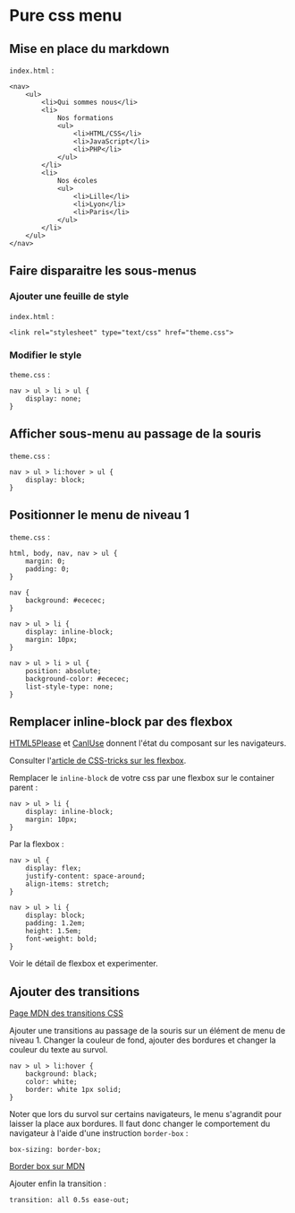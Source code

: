 # Pure css menu

## Mise en place du markdown
`index.html` :

```
<nav>
	<ul>
		<li>Qui sommes nous</li>
		<li>
			Nos formations
			<ul>
				<li>HTML/CSS</li>
				<li>JavaScript</li>
				<li>PHP</li>
			</ul>	
		</li>
		<li>
			Nos écoles
			<ul>
				<li>Lille</li>
				<li>Lyon</li>
				<li>Paris</li>
			</ul>
		</li>
	</ul>
</nav>
```

## Faire disparaitre les sous-menus

### Ajouter une feuille de style

`index.html` :

```
<link rel="stylesheet" type="text/css" href="theme.css">
```

### Modifier le style

`theme.css` :

```
nav > ul > li > ul {
    display: none;
}
```

## Afficher sous-menu au passage de la souris

`theme.css` :

```
nav > ul > li:hover > ul {
    display: block;
}
```

## Positionner le menu de niveau 1

`theme.css` :

```
html, body, nav, nav > ul {
    margin: 0;
    padding: 0;
}

nav {
    background: #ececec;
}

nav > ul > li {
    display: inline-block;
    margin: 10px;
}

nav > ul > li > ul {
    position: absolute;
    background-color: #ececec;
    list-style-type: none;
}
```

## Remplacer inline-block par des flexbox

[HTML5Please](http://html5please.com/) et [CanIUse](http://caniuse.com/#feat=flexbox) donnent l'état du composant sur les navigateurs.

Consulter l'[article de CSS-tricks sur les flexbox](https://css-tricks.com/snippets/css/a-guide-to-flexbox/).

Remplacer le `inline-block` de votre css par une flexbox sur le container parent :
```
nav > ul > li {
    display: inline-block;
    margin: 10px;
}
```

Par la flexbox :

```
nav > ul {
    display: flex;
    justify-content: space-around;
    align-items: stretch;
}

nav > ul > li {
    display: block;
    padding: 1.2em;
    height: 1.5em;
    font-weight: bold;
}
```

Voir le détail de flexbox et experimenter.

## Ajouter des transitions

[Page MDN des transitions CSS](https://developer.mozilla.org/fr/docs/Web/CSS/transition)

Ajouter une transitions au passage de la souris sur un élément de menu de niveau 1. Changer la couleur de fond, ajouter des bordures et changer la couleur du texte au survol.

```
nav > ul > li:hover {
	background: black;
	color: white;
	border: white 1px solid;
}
```

Noter que lors du survol sur certains navigateurs, le menu s'agrandit pour laisser la place aux bordures. Il faut donc changer le comportement du navigateur à l'aide d'une instruction `border-box` :

```
box-sizing: border-box;
```

[Border box sur MDN](https://developer.mozilla.org/fr/docs/Web/CSS/box-sizing)

Ajouter enfin la transition : 

```
transition: all 0.5s ease-out;
```